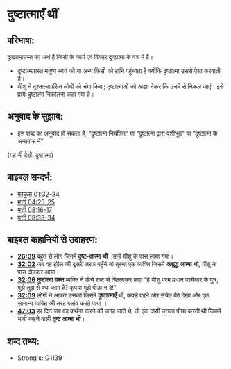 # दुष्टात्माएँ थीं #

## परिभाषा: ##

दुष्टात्माग्रस्त का अर्थ है किसी के कार्य एवं विकार दुष्टात्मा के वश में हैं।

* दुष्टात्माग्रस्त मनुष्य स्वयं को या अन्य किसी को हानि पहुंचाता है क्योंकि दुष्टात्मा उससे ऐसा करवाती है।
* यीशु ने दुश्तात्माग्रसित लोगों को चंगा किया; दुष्टात्माओं को आज्ञा देकर कि उनमें से निकल जाएं। इसे प्रायः दुष्टात्मा निकालना कहा गया है।

## अनुवाद के सुझाव: ##

* इस शब्द का अनुवाद हो सकता है, “दुष्टात्मा नियंत्रित” या “दुष्टात्मा द्वारा वशीभूत” या “दुष्टात्मा के अन्तर्वास में”

(यह भी देखें: [दुष्टात्मा](../kt/demon.md))

## बाइबल सन्दर्भ: ##

* [मरकुस 01:32-34](rc://hi/tn/help/mrk/01/32)
* [मत्ती 04:23-25](rc://hi/tn/help/mat/04/23)
* [मत्ती 08:16-17](rc://hi/tn/help/mat/08/16)
* [मत्ती 08:33-34](rc://hi/tn/help/mat/08/33)

## बाइबल कहानियों से उदाहरण: ##

* __[26:09](rc://hi/tn/help/obs/26/09)__ बहुत से लोग जिनमें __दुष्ट-आत्मा थी__ , उन्हें यीशु के पास लाया गया।
* __[32:02](rc://hi/tn/help/obs/32/02)__ जब वह झील की दूसरी तरफ पहुँचे तो तुरन्त एक व्यक्ति जिसमे __अशुद्ध आत्मा थी__, यीशु के पास दौड़कर आया।
* __[32:06](rc://hi/tn/help/obs/32/06)__ __दुष्टात्मा ग्रस्त__ व्यक्ति ने ऊँचे शब्द से चिल्लाकर कहा “हे यीशु परम प्रधान परमेश्वर के पुत्र, मुझे तुझ से क्या काम है? कृपया मुझे पीड़ा न दे!”
* __[32:09](rc://hi/tn/help/obs/32/09)__ लोगों ने आकर उसको जिसमें __दुष्टात्माएँ__ थीं, कपड़े पहने और सचेत बैठे देखा और एक सामान्य व्यक्ति की तरह बर्ताव करते पाया ।
* __[47:03](rc://hi/tn/help/obs/47/03)__ हर दिन जब वह प्रार्थना करने की जगह जाते थे, तो एक दासी उनका पीछा करती थी जिसमें भावी कहने वाली __दुष्ट आत्मा थी__।

## शब्द तथ्य: ##

* Strong's: G1139
